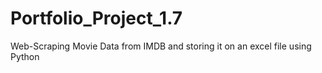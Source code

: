 # Portfolio_Project_1.7
Web-Scraping Movie Data from IMDB and storing it on an excel file using Python
